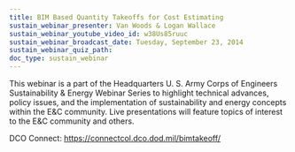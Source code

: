 ```yaml
---
title: BIM Based Quantity Takeoffs for Cost Estimating
sustain_webinar_presenter: Van Woods & Logan Wallace
sustain_webinar_youtube_video_id: w38Us85ruuc
sustain_webinar_broadcast_date: Tuesday, September 23, 2014
sustain_webinar_quiz_path:
doc_type: sustain_webinar
---
```


This webinar is a part of the Headquarters U. S. Army Corps of Engineers Sustainability & Energy Webinar Series to highlight technical advances, policy issues, and the implementation of sustainability and energy concepts within the E&C community. Live presentations will feature topics of interest to the E&C community and others.

DCO Connect: https://connectcol.dco.dod.mil/bimtakeoff/
